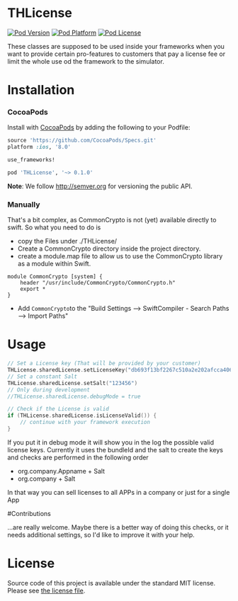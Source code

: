 THLicense
===

[![Pod Version](http://img.shields.io/cocoapods/v/THLicense.svg?style=flat)](http://cocoadocs.org/docsets/THLicense/)
[![Pod Platform](http://img.shields.io/cocoapods/p/THLicense.svg?style=flat)](http://cocoadocs.org/docsets/THLicense/)
[![Pod License](http://img.shields.io/cocoapods/l/THLicense.svg?style=flat)](http://opensource.org/licenses/MIT)

These classes are supposed to be used inside your frameworks when you want to provide certain pro-features to customers that pay a license fee or limit the whole use od the framework to the simulator.

# Installation

### CocoaPods

Install with [CocoaPods](http://cocoapods.org) by adding the following to your Podfile:

``` ruby
source 'https://github.com/CocoaPods/Specs.git'
platform :ios, '8.0'

use_frameworks!

pod 'THLicense', '~> 0.1.0'
```

**Note**: We follow http://semver.org for versioning the public API.

### Manually

That's a bit complex, as CommonCrypto is not (yet) available directly to swift. So what you need to do is
- copy the Files under ./THLicense/
- Create a CommonCrypto directory inside the project directory. 
- create a module.map file to allow us to use the CommonCrypto library as a module within Swift.

```
module CommonCrypto [system] {
    header "/usr/include/CommonCrypto/CommonCrypto.h"
    export *
}
```
- Add ```CommonCrypto```to the "Build Settings --> SwiftCompiler - Search Paths --> Import Paths"
# Usage

```Swift
// Set a License key (That will be provided by your customer)
THLicense.sharedLicense.setLicenseKey("db693f13bf2267c510a2e202afcca4067a16d8ed")
// Set a constant Salt
THLicense.sharedLicense.setSalt("123456")
// Only during development
//THLicense.sharedLicense.debugMode = true

// Check if the License is valid
if (THLicense.sharedLicense.isLicenseValid()) {
    // continue with your framework execution
}
```

If you put it in debug mode it will show you in the log the possible valid license keys. Currently it uses the bundleId and the salt to create the keys and checks are performed in the following order
- org.company.Appname + Salt
- org.company + Salt

In that way you can sell licenses to all APPs in a company or just for a single App

#Contributions

...are really welcome. Maybe there is a better way of doing this checks, or it needs additional settings, so I'd like to improve it with your help.

# License

Source code of this project is available under the standard MIT license. Please see [the license file](LICENSE.md).


